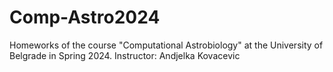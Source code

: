 # Comp-Astro2024
Homeworks of the course "Computational Astrobiology" at the University of Belgrade in Spring 2024. Instructor: Andjelka Kovacevic
